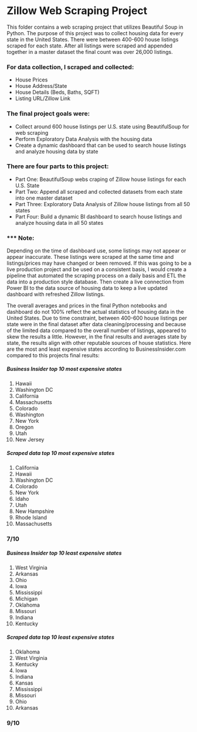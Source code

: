 # Zillow Web Scraping Project

This folder contains a web scraping project that utilizes Beautiful Soup in Python. The purpose of this project was to collect housing data for every state in the United States. There were between 400-600 house listings scraped for each state. After all listings were scraped and appended together in a master dataset the final count was over 26,000 listings.

### For data collection, I scraped and collected:
- House Prices
- House Address/State
- House Details (Beds, Baths, SQFT)
- Listing URL/Zillow Link

### The final project goals were:
- Collect around 600 house listings per U.S. state using BeautifulSoup for web scraping
- Perform Exploratory Data Analysis with the housing data
- Create a dynamic dashboard that can be used to search house listings and analyze housing data by state

### There are four parts to this project:
- Part One: BeautifulSoup webs craping of Zillow house listings for each U.S. State
- Part Two: Append all scraped and collected datasets from each state into one master dataset
- Part Three: Exploratory Data Analysis of Zillow house listings from all 50 states
- Part Four: Build a dynamic BI dashboard to search house listings and analyze housing data in all 50 states

### *** Note:

Depending on the time of dashboard use, some listings may not appear or appear inaccurate. These listings were scraped at the same time and listings/prices may have changed or been removed. If this was going to be a live production project and be used on a consistent basis, I would create a pipeline that automated the scraping process on a daily basis and ETL the data into a production style database. Then create a live connection from Power BI to the data source of housing data to keep a live updated dashboard with refreshed Zillow listings.

The overall averages and prices in the final Python notebooks and dashboard do not 100% reflect the actual statistics of housing data in the United States. Due to time constraint, between 400-600 house listings per state were in the final dataset after data cleaning/processing and because of the limited data compared to the overall number of listings, appeared to skew the results a little. However, in the final results and averages state by state, the results align with other reputable sources of house statistics. Here are the most and least expensive states according to BusinessInsider.com compared to this projects final results:

##### Business Insider top 10 most expensive states
1. Hawaii
2. Washington DC
3. California
4. Massachusetts
5. Colorado
6. Washington
7. New York
8. Oregon
9. Utah
10. New Jersey

##### Scraped data top 10 most expensive states
1. California
2. Hawaii
3. Washington DC
4. Colorado
5. New York
6. Idaho
7. Utah
8. New Hampshire
9. Rhode Island
10. Massachusetts

### 7/10

##### Business Insider top 10 least expensive states
1. West Virginia
2. Arkansas
3. Ohio
4. Iowa
5. Mississippi
6. Michigan
7. Oklahoma
8. Missouri
9. Indiana
10. Kentucky

##### Scraped data top 10 least expensive states
1. Oklahoma
2. West Virginia
3. Kentucky
4. Iowa
5. Indiana
6. Kansas
7. Mississippi
8. Missouri
9. Ohio
10. Arkansas

### 9/10
